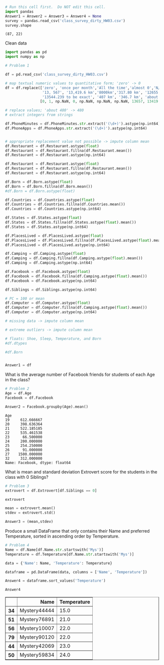

```python
# Run this cell first.  Do NOT edit this cell.
import pandas
Answer1 = Answer2 = Answer3 = Answer4 = None
survey = pandas.read_csv('class_survey_dirty_HW03.csv')
survey.shape
```




    (87, 22)



Clean data


```python
import pandas as pd
import numpy as np
```


```python
# Problem 1

df = pd.read_csv('class_survey_dirty_HW03.csv')

# map textual numeric values to quantitative form; 'zero' -> 0
df = df.replace(['zero', 'once per month','All the time','almost 0','N/A', 'PC', 'thousands', 
                 '13, 567', '13,419.6 km','8000km','317.80 km', '12655.54 km', 
                 '13544.239 to be exact', '407 km', '346.7 km', 'about 5'], 
                [0, 1, np.NaN, 0, np.NaN, np.NaN, np.NaN, 13657, 13419.6, 8000,317.80,12655.54,13544.239,407,346.7,5])

# replace values; 'about 480' -> 480
# extract integers from strings

df.PhoneMinutes = df.PhoneMinutes.str.extract('(\d+)').astype(np.int64)
df.PhoneApps = df.PhoneApps.str.extract('(\d+)').astype(np.int64)


# appropriate replacement value not possible -> impute column mean
df.Restaurant = df.Restaurant.astype(float)
df.Restaurant = df.Restaurant.fillna(df.Restaurant.mean())
df.Restaurant = df.Restaurant.astype(np.int64)

df.Restaurant = df.Restaurant.astype(float)
df.Restaurant = df.Restaurant.fillna(df.Restaurant.mean())
df.Restaurant = df.Restaurant.astype(np.int64)

df.Born = df.Born.astype(float)
df.Born = df.Born.fillna(df.Born.mean())
#df.Born = df.Born.astype(float)

df.Countries = df.Countries.astype(float)
df.Countries = df.Countries.fillna(df.Countries.mean())
df.Countries = df.Countries.astype(np.int64)

df.States = df.States.astype(float)
df.States = df.States.fillna(df.States.astype(float).mean())
df.States = df.States.astype(np.int64)

df.PlacesLived = df.PlacesLived.astype(float)
df.PlacesLived = df.PlacesLived.fillna(df.PlacesLived.astype(float).mean())
df.PlacesLived = df.PlacesLived.astype(np.int64)

df.Camping = df.Camping.astype(float)
df.Camping = df.Camping.fillna(df.Camping.astype(float).mean())
df.Camping = df.Camping.astype(np.int64)

df.Facebook = df.Facebook.astype(float)
df.Facebook = df.Facebook.fillna(df.Camping.astype(float).mean())
df.Facebook = df.Facebook.astype(np.int64)

df.Siblings = df.Siblings.astype(np.int64)

# PC = 100 or mean
df.Computer = df.Computer.astype(float)
df.Computer = df.Computer.fillna(df.Camping.astype(float).mean())
df.Computer = df.Computer.astype(np.int64)

# missing data -> impute column mean

# extreme outliers -> impute column mean

# floats: Shoe, Sleep, Temperature, and Born
#df.dtypes

#df.Born


Answer1 = df
```

What is the average number of Facebook friends for students of each Age in the class?


```python
# Problem 2
Age = df.Age
Facebook = df.Facebook

Answer2 = Facebook.groupby(Age).mean()
```




    Age
    19     612.666667
    20     398.636364
    21     522.185185
    22     535.461538
    23      66.500000
    24     200.000000
    25     254.250000
    26      91.000000
    27    1500.000000
    32     312.000000
    Name: Facebook, dtype: float64



What is mean and standard deviation Extrovert score for the students in the class with 0 Siblings?


```python
# Problem 3
extrovert = df.Extrovert[df.Siblings == 0]

extrovert

mean = extrovert.mean()
stdev = extrovert.std()

Answer3 = (mean,stdev)
```

Produce a small DataFrame that only contains their Name and preferred Temperature, sorted in ascending order by Temperature.


```python
# Problem 4
Name = df.Name[df.Name.str.startswith('Mys')]
Temperature = df.Temperature[df.Name.str.startswith('Mys')]

data = {'Name': Name, 'Temperature': Temperature}

dataframe = pd.DataFrame(data, columns = ['Name', 'Temperature'])

Answer4 = dataframe.sort_values('Temperature')

Answer4
```




<div>
<style scoped>
    .dataframe tbody tr th:only-of-type {
        vertical-align: middle;
    }

    .dataframe tbody tr th {
        vertical-align: top;
    }

    .dataframe thead th {
        text-align: right;
    }
</style>
<table border="1" class="dataframe">
  <thead>
    <tr style="text-align: right;">
      <th></th>
      <th>Name</th>
      <th>Temperature</th>
    </tr>
  </thead>
  <tbody>
    <tr>
      <th>34</th>
      <td>Mystery44444</td>
      <td>15.0</td>
    </tr>
    <tr>
      <th>51</th>
      <td>Mystery76891</td>
      <td>21.0</td>
    </tr>
    <tr>
      <th>56</th>
      <td>Mystery10007</td>
      <td>22.0</td>
    </tr>
    <tr>
      <th>79</th>
      <td>Mystery90120</td>
      <td>22.0</td>
    </tr>
    <tr>
      <th>44</th>
      <td>Mystery42069</td>
      <td>23.0</td>
    </tr>
    <tr>
      <th>50</th>
      <td>Mystery59834</td>
      <td>24.0</td>
    </tr>
  </tbody>
</table>
</div>


